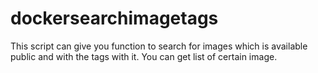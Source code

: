 # dockersearchimagetags
This script can give you function to search for images which is available public and with the tags with it. You can get list of certain image.
